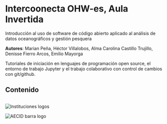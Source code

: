 # Intercoonecta OHW-es, Aula Invertida

Introducción al uso de software de código abierto aplicado al análisis de datos oceanográficos y gestión pesquera

**Autores**:
Marian Peña, Héctor Villalobos, Alma Carolina Castillo Trujillo, Denisse Fierro Arcos, Emilio Mayorga

Tutoriales de iniciación en lenguajes de programación open source, el entorno de trabajo Jupyter y el trabajo colaborativo con control de cambios con git/github.

## Contenido

```{tableofcontents}
```

![Instituciones logos](/imagenes/instituciones-logos.png)

![AECID barra logo](/imagenes/AECDI-logo-barra.png)
